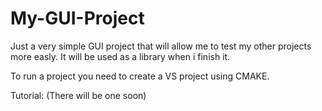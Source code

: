 # My-GUI-Project
Just a very simple GUI project that will allow me to test my other projects more easly. It will be used as a library when i finish it.

To run a project you need to create a VS project using CMAKE.

Tutorial: 
(There will be one soon)
